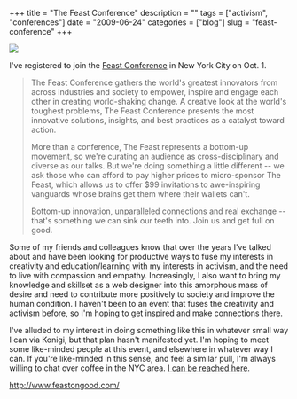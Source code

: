 +++
title = "The Feast Conference"
description = ""
tags = ["activism", "conferences"]
date = "2009-06-24"
categories = ["blog"]
slug = "feast-conference"
+++



  <div class="notebook-screenshot"><a href="http://www.feastongood.com/"><img src="/media/bluga/wt4a4223e15b469.jpg"/></a></div><p>I've registered to join the <a href="http://www.feastongood.com/">Feast Conference</a> in New York City on Oct. 1.</p>
<blockquote><p>The Feast Conference gathers the world's greatest innovators from across industries and society to empower, inspire and engage each other in creating world-shaking change. A creative look at the world's toughest problems, The Feast Conference presents the most innovative solutions, insights, and best practices as a catalyst toward action.</p>
<p>More than a conference, The Feast represents a bottom-up movement, so we're curating an audience as cross-disciplinary and diverse as our talks. But we're doing something a little different -- we ask those who can afford to pay higher prices to micro-sponsor The Feast, which allows us to offer $99 invitations to awe-inspiring vanguards whose brains get them where their wallets can't.</p>
<p>Bottom-up innovation, unparalleled connections and real exchange -- that's something we can sink our teeth into. Join us and get full on good.</p></blockquote>
<p>Some of my friends and colleagues know that over the years I've talked about and have been looking for productive ways to fuse my interests in creativity and education/learning with my interests in activism, and the need to live with compassion and empathy. Increasingly, I also want to bring my knowledge and skillset as a web designer into this amorphous mass of desire and need to contribute more positively to society and improve the human condition. I haven't been to an event that fuses the creativity and activism before, so I'm hoping to get inspired and make connections there.</p>
<p>I've alluded to my interest in doing something like this in whatever small way I can via Konigi, but that plan hasn't manifested yet. I'm hoping to meet some like-minded people at this event, and elsewhere in whatever way I can. If you're like-minded in this sense, and feel a similar pull, I'm always willing to chat over coffee in the NYC area. <a href="../contact.html">I can be reached here</a>.</p>
    
  <a href="http://www.feastongood.com/">http://www.feastongood.com/</a>
